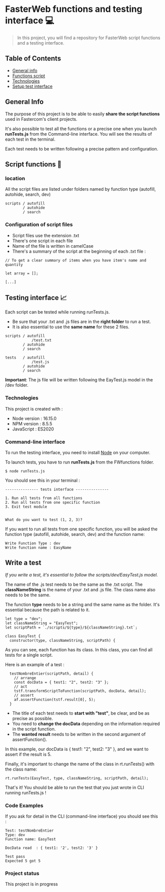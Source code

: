 # FasterWeb functions and testing interface :computer:
> In this project, you will find a repository for FasterWeb script functions and a testing interface.

## Table of Contents
* [General info](#general-info)
* [Functions script]()
* [Technologies](#technologies)
* [Setup test interface](#setup)


## General Info

The purpose of this project is to be able to easily **share the script functions** used in Fastercom's client projects. 

It's also possible to test all the functions or a precise one when you launch **runTests.js** from the Command-line interface.
You will see the results of each test in the terminal. 

Each test needs to be written following a precise pattern and configuration.

## Script functions :memo:
### location

All the script files are listed under folders named by function type (autofill, autohide, search, dev)

```
scripts / autofill
        / autohide 
        / search
```


### Configuration of script files

- Script files use the extension .txt
- There's one script in each file
- Name of the file is written in camelCase
- There's a summary of the script at the beginning of each .txt file :

```
// To get a clear summary of items when you have item's name and quantity

let array = [];

[...]
```


## Testing interface :chart_with_upwards_trend:

Each script can be tested while running runTests.js. 

- Be sure that your .txt and .js files are in the **right folder** to run a test.
- It is also essential to use the **same name** for these 2 files.

```
scripts / autofill
            /test.txt
        / autohide 
        / search

tests   / autofill
            /test.js
        / autohide 
        / search
```

**Important**: The js file will be written following the EayTest.js model in the /dev folder.


### Technologies
This project is created with : 

* Node version : 16.15.0
* NPM version : 8.5.5
* JavaScript : ES2020 


### Command-line interface

To run the testing interface, you need to install [Node](https://nodejs.org/en/download/) on your computer.

To launch tests, you have to run **runTests.js** from the FWfunctions folder.


```
$ node runTests.js 
```

You should see this in your terminal : 

```
--------------- tests interface ---------------

1. Run all tests from all functions
2. Run all tests from one specific function
3. Exit test module


What do you want to test (1, 2, 3)? 
```

If you want to run all tests from one specific function, you will be asked the function type (autofill, autohide, search, dev) and the function name:

```
Write Function Type : dev
Write function name : EasyName
```


## Write a test 

*If you write a test, it's essential to follow the scripts/dev/EasyTest.js model.*

The name of the .js test needs to be the same as the .txt script.
The **classNameString** is the name of your .txt and .js file. The class name also needs to be the same. 

The function **type** needs to be a string and the same name as the folder. It's essential because the path is related to it.

```
let type = "dev";
let classNameString = "EasyTest";
let scriptPath = `./scripts/${type}/${classNameString}.txt`; 

class EasyTest {
  constructor(type, classNameString, scriptPath) {
```

As you can see, each function has its class. In this class, you can find all tests for a single script. 

Here is an example of a test : 

```
  testNombreEntier(scriptPath, detail) {
    // arrange
    const docData = { test1: "2", test2: "3" };
    // act
    tstf.transformScriptToFunction(scriptPath, docData, detail);
    // assert
    af.assertFunction(tstf.result[0], 5);
  }

```
- The title of each test needs to **start with "test"**, be clear, and be as precise as possible.
- You need to **change the docData** depending on the information required in the script function. 
- The **wanted result** needs to be written in the second argument of assertFunction(). 

In this example, our docData is { test1: "2", test2: "3" }, and we want to assert if the result is 5. 

Finally, it's important to change the name of the class in rt.runTests() with the class name:
```
rt.runTests(EasyTest, type, classNameString, scriptPath, detail);

```

That's it! You should be able to run the test that you just wrote in CLI running runTests.js !


### Code Examples

If you ask for detail in the CLI (command-line interface) you should see this :

```
Test: testNombreEntier
Type: dev
Function name: EasyTest

DocData read  : { test1: '2', test2: '3' }

Test pass
Expected 5 got 5

```


### Project status 
This project is in progress 
